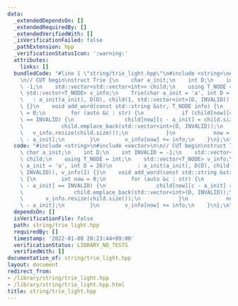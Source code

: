 ```yaml
---
data:
  _extendedDependsOn: []
  _extendedRequiredBy: []
  _extendedVerifiedWith: []
  _isVerificationFailed: false
  _pathExtension: hpp
  _verificationStatusIcon: ':warning:'
  attributes:
    links: []
  bundledCode: "#line 1 \"string/trie_light.hpp\"\n#include <string>\n#include <vector>\n\
    \n// CUT begin\nstruct Trie {\n    char a_init;\n    int D;\n    int INVALID =\
    \ -1;\n    std::vector<std::vector<int>> child;\n    using T_NODE = int;\n   \
    \ std::vector<T_NODE> v_info;\n    Trie(char a_init = 'a', int D = 26)\n     \
    \   : a_init(a_init), D(D), child(1, std::vector<int>(D, INVALID)), v_info(1)\
    \ {}\n    void add_word(const std::string &str, T_NODE info) {\n        int now\
    \ = 0;\n        for (auto &c : str) {\n            if (child[now][c - a_init]\
    \ == INVALID) {\n                child[now][c - a_init] = child.size();\n    \
    \            child.emplace_back(std::vector<int>(D, INVALID));\n             \
    \   v_info.resize(child.size());\n            }\n            now = child[now][c\
    \ - a_init];\n        }\n        v_info[now] += info;\n    }\n};\n"
  code: "#include <string>\n#include <vector>\n\n// CUT begin\nstruct Trie {\n   \
    \ char a_init;\n    int D;\n    int INVALID = -1;\n    std::vector<std::vector<int>>\
    \ child;\n    using T_NODE = int;\n    std::vector<T_NODE> v_info;\n    Trie(char\
    \ a_init = 'a', int D = 26)\n        : a_init(a_init), D(D), child(1, std::vector<int>(D,\
    \ INVALID)), v_info(1) {}\n    void add_word(const std::string &str, T_NODE info)\
    \ {\n        int now = 0;\n        for (auto &c : str) {\n            if (child[now][c\
    \ - a_init] == INVALID) {\n                child[now][c - a_init] = child.size();\n\
    \                child.emplace_back(std::vector<int>(D, INVALID));\n         \
    \       v_info.resize(child.size());\n            }\n            now = child[now][c\
    \ - a_init];\n        }\n        v_info[now] += info;\n    }\n};\n"
  dependsOn: []
  isVerificationFile: false
  path: string/trie_light.hpp
  requiredBy: []
  timestamp: '2022-01-08 20:23:44+09:00'
  verificationStatus: LIBRARY_NO_TESTS
  verifiedWith: []
documentation_of: string/trie_light.hpp
layout: document
redirect_from:
- /library/string/trie_light.hpp
- /library/string/trie_light.hpp.html
title: string/trie_light.hpp
---
```

